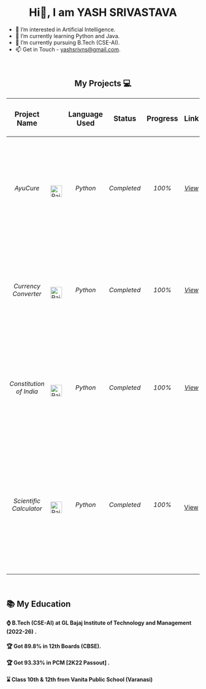 
<h1 align="center"> Hi👋, I am YASH SRIVASTAVA</h1>


- 👀 I’m interested in Artificial Intelligence.
- 🌱 I’m currently learning Python and Java.
- 💞️ I’m currently pursuing B.Tech (CSE-AI).
- 📫 Get in Touch - yashsrivns@gmail.com.


<br>
<h2 align="center">My Projects 💻 </h2>

| <h3>Project Name</h3> |<h3>      </h3> |<h3>Language Used</h3> | <h3>Status</h3> | <h3>Progress</h3> | <h3>Link</h3> | <h3>Description</h3> |
|-----------|-----------|-----------|-----------|-----------|-----------|-----------|
| <h6 align = "center"> AyuCure </h6> | <img src="https://raw.githubusercontent.com/yashsrivastavaaa/yashsrivastavaaa/main/Images/images.jpg" alt="Rait" width="30" height="30"/> | <h6 align = "center"> Python</h6> | <h6 align = "center"> Completed </h6> | <h6 align = "center"> 100% </h6> | <h6 align = "center"> [View]((https://github.com/yashsrivastavaaa/AyuCure)) </h6> | <h6>AyuCure is a GUI-based offline software where we use some online websites as a reference to cure diseases through Ayurveda. </h6> |
| <h6 align = "center"> Currency Converter </h6> | <img src="https://raw.githubusercontent.com/yashsrivastavaaa/yashsrivastavaaa/main/Images/images.jpg" alt="Rait" width="30" height="30"/> | <h6 align = "center"> Python</h6> | <h6 align = "center"> Completed </h6> | <h6 align = "center"> 100% </h6> | <h6 align = "center"> [View](https://github.com/yashsrivastavaaa/Currency-Converter) </h6> | <h6> The Currency Converter project is a tool that allows users to convert values from one currency to another. </h6> |
| <h6 align = "center"> Constitution of India </h6> | <img src="https://raw.githubusercontent.com/yashsrivastavaaa/yashsrivastavaaa/main/Images/images.jpg" alt="Rait" width="30" height="30"/> | <h6 align = "center"> Python</h6> | <h6 align = "center"> Completed </h6> | <h6 align = "center"> 100% </h6> | <h6 align = "center"> [View](https://github.com/yashsrivastavaaa/Constitution-of-India) </h6> | <h6> You can see all the articles and parts present in the Indian Constitution. 450+ functions are used in this project. </h6> |
|<h6 align = "center"> Scientific Calculator </h6>| <img src="https://raw.githubusercontent.com/yashsrivastavaaa/yashsrivastavaaa/main/Images/images.jpg" alt="Rait" width="30" height="30"/> | <h6 align = "center"> Python </h6> |<h6 align = "center"> Completed </h6>| <h6 align = "center"> 100% </h6> | [View](https://github.com/yashsrivastavaaa/Scientific-Calculator-Python) | <h6> Here is the "Scientific Calculator". You can perform Basic and Advanced Calculations using this. This Project was Created by me when I was in Class 12th. </h6> |






<br>


## 📚 My Education


<h4>⌚ B.Tech (CSE-AI) at GL Bajaj Institute of Technology and Management (2022-26) .</h4>
<h4>🏆 Got 89.8% in 12th Boards (CBSE). </h4>
<h4>🏆 Got 93.33% in PCM [2K22 Passout] . </h4>
<h4>⌛ Class 10th & 12th from Vanita Public School (Varanasi)</h4>

